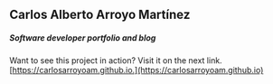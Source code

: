 ## Carlos Alberto Arroyo Martínez

##### Software developer portfolio and blog

Want to see this project in action? Visit it on the next link. [https://carlosarroyoam.github.io.](https://carlosarroyoam.github.io)
